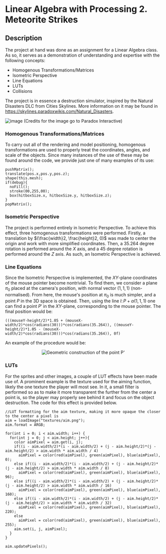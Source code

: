 # Linear Algebra with Processing 2. Meteorite Strikes

## Description

The project at hand was done as an assignment for a Linear Algebra class. As so, it serves as a demonstration of understanding and expertise with the following concepts:

- Homogenous Transformations/Matrices
- Isometric Perspective
- Line Equations
- LUTs
- Collisions

The project is in essence a destruction simulator, inspired by the Natural Disasters DLC from Cities Skylines. More information on it may be found in https://skylines.paradoxwikis.com/Natural_Disasters.

![image](https://github.com/eugenivasiliev/LinAlgProcessing2/assets/159423029/ae2f9eb4-e8b1-47eb-90ad-baa8cbfb201c)
(Credits for the image go to Paradox Interactive)

### Homogenous Transformations/Matrices
To carry out all of the rendering and model positioning, homogenous transformations are used to properly treat the coordinates, angles, and scale of the objects. Since many instances of the use of these may be found around the code, we provide just one of many examples of its use:

```
pushMatrix();
translate(pos.x,pos.y,pos.z);
shape(this.mesh);
if(debug){
  noFill();
  stroke(00,255,00);
  box(hitboxSize.x, hitboxSize.y, hitboxSize.z);
}
popMatrix();
```

### Isometric Perspective
The project is performed entirely in Isometric Perspective. To achieve this effect, three homogenous transformations were performed. Firstly, a translation by $(\frac{width}2, \frac{height}2, 0)$ was made to center the origin and work with more simplified coordinates. Then, a 35.264 degree rotation is performed around the $X$ axis, and a 45 degree rotation is performed around the $Z$ axis. As such, an Isometric Perspective is achieved.

### Line Equations
Since the Isometric Perspective is implemented, the $XY$-plane coordinates of the mouse pointer become nontrivial. To find them, we consider a plane $\pi_0$ placed at the camera's position, with normal vector $(1, 1, 1)$ (non-normalised). From here, the mouse's position at $\pi_0$ is much simpler, and a point $P$ in the 3D space is obtained. Then, using the line $l\colon P + \alpha(1,1,1)$ one can find a point $P'$ in the $XY$-plane, corresponding to the mouse pointer. The final position would be:

```
(((mouseY-height/2)*1.05 + (mouseX-width/2)*cos(radians(30)))*cos(radians(35.264)), ((mouseY-height/2)*1.05 - (mouseX-width/2)*cos(radians(30)))*cos(radians(35.264)), 0f)
```
An example of the procedure would be:
<p align="center">
  <img src="https://github.com/eugenivasiliev/LinAlgProcessing2/assets/159423029/9c9fbde6-f984-422d-8a57-4ce3721ad553" alt="Geometric construction of the point P'"/>
</p>

### LUTs
For the sprites and other images, a couple of LUT effects have been made use of. A prominent example is the texture used for the aiming function, likely the one texture the player will most see. In it, a small filter is performed so as to make it more transparent the further from the center a point is, so the player may properly see behind it and focus on the object destruction. The code for this effect is provided below.

```
//LUT formatting for the aim texture, making it more opaque the closer to the center a pixel is
aim = loadImage("textures/aim.png");
aim.format = ARGB;
  
for(int i = 0; i < aim.width; i++) {
  for(int j = 0; j < aim.height; j++){
    color aimPixel = aim.get(i, j);
    if((i - aim.width/2)*(i - aim.width/2) + (j - aim.height/2)*(j - aim.height/2) > aim.width * aim.width / 4)
      aimPixel = color(red(aimPixel), green(aimPixel), blue(aimPixel), 0);
    else if((i - aim.width/2)*(i - aim.width/2) + (j - aim.height/2)*(j - aim.height/2) > aim.width * aim.width / 8)
      aimPixel = color(red(aimPixel), green(aimPixel), blue(aimPixel), 96);
    else if((i - aim.width/2)*(i - aim.width/2) + (j - aim.height/2)*(j - aim.height/2) > aim.width * aim.width / 16)
      aimPixel = color(red(aimPixel), green(aimPixel), blue(aimPixel), 160);
    else if((i - aim.width/2)*(i - aim.width/2) + (j - aim.height/2)*(j - aim.height/2) > aim.width * aim.width / 32)
      aimPixel = color(red(aimPixel), green(aimPixel), blue(aimPixel), 220);
    else
      aimPixel = color(red(aimPixel), green(aimPixel), blue(aimPixel), 255);
    aim.set(i, j, aimPixel);
  }
}

aim.updatePixels();
```
